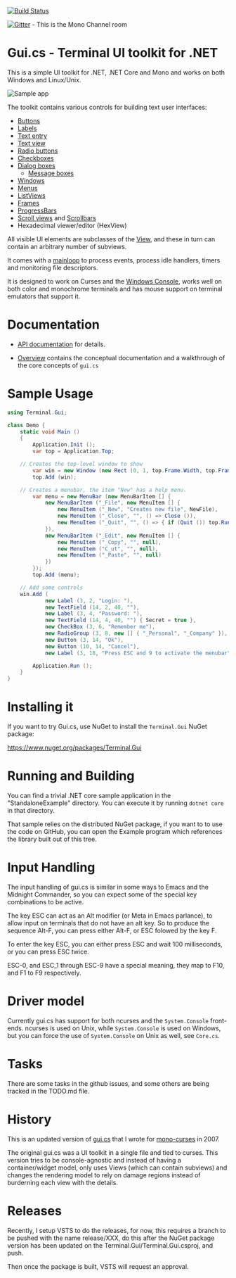 [![Build Status](https://travis-ci.org/migueldeicaza/gui.cs.svg?branch=master)](https://travis-ci.org/migueldeicaza/gui.cs)

[![Gitter](https://badges.gitter.im/Join%20Chat.svg)](https://gitter.im/mono/mono?utm_source=badge&utm_medium=badge&utm_campaign=pr-badge&utm_content=badge) - This is the Mono Channel room

# Gui.cs - Terminal UI toolkit for .NET

This is a simple UI toolkit for .NET, .NET Core and Mono and works on
both Windows and Linux/Unix.

![Sample app](https://raw.githubusercontent.com/migueldeicaza/gui.cs/master/docfx/sample.png)

The toolkit contains various controls for building text user interfaces:

* [Buttons](https://migueldeicaza.github.io/gui.cs/api/Terminal.Gui/Terminal.Gui.Button.html) 
* [Labels](https://migueldeicaza.github.io/gui.cs/api/Terminal.Gui/Terminal.Gui.Label.html)
* [Text entry](https://migueldeicaza.github.io/gui.cs/api/Terminal.Gui/Terminal.Gui.TextField.html)
* [Text view](https://migueldeicaza.github.io/gui.cs/api/Terminal.Gui/Terminal.Gui.TextView.html)
* [Radio buttons](https://migueldeicaza.github.io/gui.cs/api/Terminal.Gui/Terminal.Gui.RadioGroup.html)
* [Checkboxes](https://migueldeicaza.github.io/gui.cs/api/Terminal.Gui/Terminal.Gui.CheckBox.html)
* [Dialog boxes](https://migueldeicaza.github.io/gui.cs/api/Terminal.Gui/Terminal.Gui.Dialog.html)
  * [Message boxes](https://migueldeicaza.github.io/gui.cs/api/Terminal.Gui/Terminal.Gui.MessageBox.html)
* [Windows](https://migueldeicaza.github.io/gui.cs/api/Terminal.Gui/Terminal.Gui.Window.html)
* [Menus](https://migueldeicaza.github.io/gui.cs/api/Terminal.Gui/Terminal.Gui.MenuBar.html)
* [ListViews](https://migueldeicaza.github.io/gui.cs/api/Terminal.Gui/Terminal.Gui.ListView.html)
* [Frames](https://migueldeicaza.github.io/gui.cs/api/Terminal.Gui/Terminal.Gui.FrameView.html)
* [ProgressBars](https://migueldeicaza.github.io/gui.cs/api/Terminal.Gui/Terminal.Gui.ProgressBar.html)
* [Scroll views](https://migueldeicaza.github.io/gui.cs/api/Terminal.Gui/Terminal.Gui.ScrollView.html) and [Scrollbars](https://migueldeicaza.github.io/gui.cs/api/Terminal.Gui/Terminal.Gui.ScrollBarView.html)
* Hexadecimal viewer/editor (HexView)

All visible UI elements are subclasses of the
[View](https://migueldeicaza.github.io/gui.cs/api/Terminal.Gui/Terminal.Gui.View.html),
and these in turn can contain an arbitrary number of subviews.   

It comes with a
[mainloop](https://migueldeicaza.github.io/gui.cs/api/Mono.Terminal/Mono.Terminal.MainLoop.html)
to process events, process idle handlers, timers and monitoring file
descriptors.

It is designed to work on Curses and the [Windows Console](https://github.com/migueldeicaza/gui.cs/issues/27), 
works well on both color and monochrome terminals and has mouse support on
terminal emulators that support it.

# Documentation

* [API documentation](https://migueldeicaza.github.io/gui.cs/api/Terminal.Gui.html) for details.

* [Overview](https://migueldeicaza.github.io/gui.cs/articles/overview.html) contains the conceptual
  documentation and a walkthrough of the core concepts of `gui.cs`

# Sample Usage

```csharp
using Terminal.Gui;

class Demo {
    static void Main ()
    {
        Application.Init ();
        var top = Application.Top;

	// Creates the top-level window to show
        var win = new Window (new Rect (0, 1, top.Frame.Width, top.Frame.Height-1), "MyApp");
        top.Add (win);

	// Creates a menubar, the item "New" has a help menu.
        var menu = new MenuBar (new MenuBarItem [] {
            new MenuBarItem ("_File", new MenuItem [] {
                new MenuItem ("_New", "Creates new file", NewFile),
                new MenuItem ("_Close", "", () => Close ()),
                new MenuItem ("_Quit", "", () => { if (Quit ()) top.Running = false; })
            }),
            new MenuBarItem ("_Edit", new MenuItem [] {
                new MenuItem ("_Copy", "", null),
                new MenuItem ("C_ut", "", null),
                new MenuItem ("_Paste", "", null)
            })
        });
        top.Add (menu);

	// Add some controls
	win.Add (
            new Label (3, 2, "Login: "),
            new TextField (14, 2, 40, ""),
            new Label (3, 4, "Password: "),
            new TextField (14, 4, 40, "") { Secret = true },
            new CheckBox (3, 6, "Remember me"),
            new RadioGroup (3, 8, new [] { "_Personal", "_Company" }),
            new Button (3, 14, "Ok"),
            new Button (10, 14, "Cancel"),
            new Label (3, 18, "Press ESC and 9 to activate the menubar"));

        Application.Run ();
    }
}
```

# Installing it

If you want to try Gui.cs, use NuGet to install the `Terminal.Gui` NuGet package:

https://www.nuget.org/packages/Terminal.Gui

# Running and Building

You can find a trivial .NET core sample application in the
"StandaloneExample" directory.   You can execute it by running
`dotnet core` in that directory.

That sample relies on the distributed NuGet package, if you want to
to use the code on GitHub, you can open the Example program which 
references the library built out of this tree.

# Input Handling

The input handling of gui.cs is similar in some ways to Emacs and the
Midnight Commander, so you can expect some of the special key
combinations to be active.

The key ESC can act as an Alt modifier (or Meta in Emacs parlance), to
allow input on terminals that do not have an alt key.  So to produce
the sequence Alt-F, you can press either Alt-F, or ESC folowed by the key F.

To enter the key ESC, you can either press ESC and wait 100
milliseconds, or you can press ESC twice.

ESC-0, and ESC_1 through ESC-9 have a special meaning, they map to
F10, and F1 to F9 respectively.

# Driver model

Currently gui.cs has support for both ncurses and the `System.Console`
front-ends.  ncurses is used on Unix, while `System.Console` is used
on Windows, but you can force the use of `System.Console` on Unix as
well, see `Core.cs`.

# Tasks

There are some tasks in the github issues, and some others are being
tracked in the TODO.md file.

# History

This is an updated version of
[gui.cs](http://tirania.org/blog/archive/2007/Apr-16.html) that
I wrote for [mono-curses](https://github.com/mono/mono-curses) in 2007.

The original gui.cs was a UI toolkit in a single file and tied to
curses.  This version tries to be console-agnostic and instead of
having a container/widget model, only uses Views (which can contain
subviews) and changes the rendering model to rely on damage regions
instead of burderning each view with the details.

# Releases

Recently, I setup VSTS to do the releases, for now, this requires a
branch to be pushed with the name release/XXX, do this after the NuGet
package version has been updated on the
Terminal.Gui/Terminal.Gui.csproj, and push.

Then once the package is built, VSTS will request an approval.
